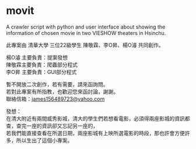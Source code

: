 # movit
A crawler script with python and user interface about showing the information of chosen movie in two VIESHOW theaters in Hsinchu.  

此專案由 清華大學 三位22級學生 陳敬霖、李O昇、楊O濬 共同創作。  

楊O濬 主要負責：提案發想  
陳敬霖主要負責：爬蟲部分程式  
李O昇 主要負責：GUI部分程式  

暫不開放二次創作，若有需要，請來函詢問。  
若對此專案有所指教，也歡迎您來函討論，謝謝。  
聯絡信箱：james156489723@yahoo.com  

發想：  
在清大附近有兩間威秀影城，清大的學生們若想看電影，必須得兩座影城的資訊都查，查完一座的資訊卻又忘記另一座的，  
若我們能直接查看在所選日期，兩座影城有上映所選電影的時段，那也許會方便許多，所以生出了這個小專案。
